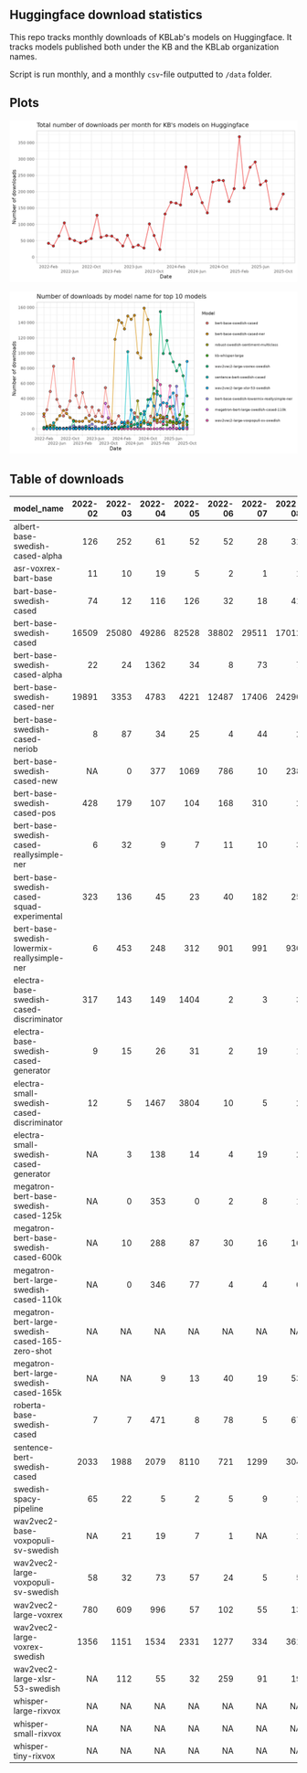 ## Huggingface download statistics

This repo tracks monthly downloads of KBLab's models on Huggingface. It tracks models published both under the KB and the KBLab organization names. 

Script is run monthly, and a monthly `csv`-file outputted to `/data` folder.

## Plots

!["Total downloads of KB:s models on Huggingface."](https://github.com/kb-labb/huggingface_stats/blob/main/plots/downloads_total.jpg)

!["Huggingface downloads by model plot."](https://github.com/kb-labb/huggingface_stats/blob/main/plots/downloads_by_model.jpg)

## Table of downloads

|model_name                                      | 2022-02| 2022-03| 2022-04| 2022-05| 2022-06| 2022-07| 2022-08| 2022-09| 2022-10| 2022-11| 2022-12| 2023-01| 2023-02| 2023-03| 2023-04|
|:-----------------------------------------------|-------:|-------:|-------:|-------:|-------:|-------:|-------:|-------:|-------:|-------:|-------:|-------:|-------:|-------:|-------:|
|albert-base-swedish-cased-alpha                 |     126|     252|      61|      52|      52|      28|      31|      17|      30|      64|     229|      37|      32|      75|      13|
|asr-voxrex-bart-base                            |      11|      10|      19|       5|       2|       1|       1|       3|       2|       3|       2|       4|       9|      15|       7|
|bart-base-swedish-cased                         |      74|      12|     116|     126|      32|      18|      41|      56|      81|       6|       9|      18|      41|      70|     110|
|bert-base-swedish-cased                         |   16509|   25080|   49286|   82528|   38802|   29511|   17012|   25106|   36702|   92636|   44016|   28164|   47819|   28864|   17684|
|bert-base-swedish-cased-alpha                   |      22|      24|    1362|      34|       8|      73|       7|      14|      14|      14|      10|     160|     151|       6|       9|
|bert-base-swedish-cased-ner                     |   19891|    3353|    4783|    4221|   12487|   17406|   24290|   20200|   14852|   11251|   10014|    9759|    9957|   14508|    9834|
|bert-base-swedish-cased-neriob                  |       8|      87|      34|      25|       4|      44|       2|       1|      62|      10|       5|      31|       5|       8|       6|
|bert-base-swedish-cased-new                     |      NA|       0|     377|    1069|     786|      10|     238|      69|     225|     168|     163|      46|      44|     352|     303|
|bert-base-swedish-cased-pos                     |     428|     179|     107|     104|     168|     310|       2|       2|     467|    7959|    2083|   21410|    1713|     300|      15|
|bert-base-swedish-cased-reallysimple-ner        |       6|      32|       9|       7|      11|      10|       3|       8|      10|      17|       4|      16|     159|     401|     211|
|bert-base-swedish-cased-squad-experimental      |     323|     136|      45|      23|      40|     182|      25|      27|     101|      10|      22|      62|      56|     643|     130|
|bert-base-swedish-lowermix-reallysimple-ner     |       6|     453|     248|     312|     901|     991|     930|     871|    2274|    3958|    1963|    3010|    2567|    2485|    3919|
|electra-base-swedish-cased-discriminator        |     317|     143|     149|    1404|       2|       3|       3|       3|       2|       5|       0|       7|       2|       0|       6|
|electra-base-swedish-cased-generator            |       9|      15|      26|      31|       2|      19|       1|      18|       1|       9|       4|      10|       4|      14|      88|
|electra-small-swedish-cased-discriminator       |      12|       5|    1467|    3804|      10|       5|       2|       2|       2|      10|       8|      12|     153|       1|       9|
|electra-small-swedish-cased-generator           |      NA|       3|     138|      14|       4|      19|       2|       3|       4|       8|       6|      11|       4|       3|       6|
|megatron-bert-base-swedish-cased-125k           |      NA|       0|     353|       0|       2|       8|       1|       3|     131|      55|     158|      27|      21|      19|       7|
|megatron-bert-base-swedish-cased-600k           |      NA|      10|     288|      87|      30|      16|      16|      17|     111|      12|      20|     194|      27|      49|      13|
|megatron-bert-large-swedish-cased-110k          |      NA|       0|     346|      77|       4|       4|       0|       1|       1|     171|     160|      15|       8|      23|       4|
|megatron-bert-large-swedish-cased-165-zero-shot |      NA|      NA|      NA|      NA|      NA|      NA|      NA|      NA|      NA|      NA|       5|      55|      26|      63|      20|
|megatron-bert-large-swedish-cased-165k          |      NA|      NA|       9|      13|      40|      19|      53|       2|      18|     336|     327|      21|      34|      67|      43|
|roberta-base-swedish-cased                      |       7|       7|     471|       8|      78|       5|      67|       2|       0|       5|       5|      37|     150|       3|       6|
|sentence-bert-swedish-cased                     |    2033|    1988|    2079|    8110|     721|    1299|     304|    1157|     597|    1008|     887|    1441|     546|    3499|     955|
|swedish-spacy-pipeline                          |      65|      22|       5|       2|       5|       9|       1|       2|       0|       1|       3|       4|       6|      90|       3|
|wav2vec2-base-voxpopuli-sv-swedish              |      NA|      21|      19|       7|       1|      NA|       1|       5|      99|       6|       2|      13|      57|      12|      56|
|wav2vec2-large-voxpopuli-sv-swedish             |      58|      32|      73|      57|      24|       5|       5|      11|      59|      15|       7|      23|       9|      10|      13|
|wav2vec2-large-voxrex                           |     780|     609|     996|      57|     102|      55|      13|      34|      74|       4|       0|      56|      17|      11|       8|
|wav2vec2-large-voxrex-swedish                   |    1356|    1151|    1534|    2331|    1277|     334|     361|     611|     531|   10157|     146|     770|     411|     732|     290|
|wav2vec2-large-xlsr-53-swedish                  |      NA|     112|      55|      32|     259|      91|      19|       9|      61|      26|     307|      71|      32|      76|      26|
|whisper-large-rixvox                            |      NA|      NA|      NA|      NA|      NA|      NA|      NA|      NA|      NA|      NA|      NA|      NA|      NA|     113|      56|
|whisper-small-rixvox                            |      NA|      NA|      NA|      NA|      NA|      NA|      NA|      NA|      NA|      NA|      NA|      NA|      NA|       3|       1|
|whisper-tiny-rixvox                             |      NA|      NA|      NA|      NA|      NA|      NA|      NA|      NA|      NA|      NA|      NA|      NA|      NA|       9|       1|